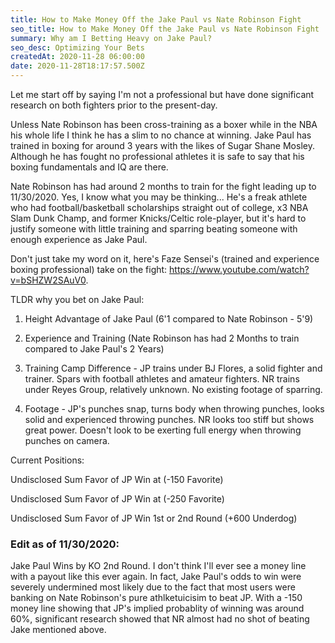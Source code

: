 ```yaml
---
title: How to Make Money Off the Jake Paul vs Nate Robinson Fight
seo_title: How to Make Money Off the Jake Paul vs Nate Robinson Fight
summary: Why am I Betting Heavy on Jake Paul?
seo_desc: Optimizing Your Bets
createdAt: 2020-11-28 06:00:00
date: 2020-11-28T18:17:57.500Z
---
```

Let me start off by saying I'm not a professional but have done significant research on both fighters prior to the present-day.

Unless Nate Robinson has been cross-training as a boxer while in the NBA his whole life I think he has a slim to no chance at winning. Jake Paul has trained in boxing for around 3 years with the likes of Sugar Shane Mosley. Although he has fought no professional athletes it is safe to say that his boxing fundamentals and IQ are there.

Nate Robinson has had around 2 months to train for the fight leading up to 11/30/2020. Yes, I know what you may be thinking... He's a freak athlete who had football/basketball scholarships straight out of college, x3 NBA Slam Dunk Champ, and former Knicks/Celtic role-player, but it's hard to justify someone with little training and sparring beating someone with enough experience as Jake Paul.

Don't just take my word on it, here's Faze Sensei's (trained and experience boxing professional) take on the fight: https://www.youtube.com/watch?v=bSHZW2SAuV0.

TLDR why you bet on Jake Paul:

1. Height Advantage of Jake Paul (6'1 compared to Nate Robinson - 5'9)

2. Experience and Training (Nate Robinson has had 2 Months to train compared to Jake Paul's 2 Years)

3. Training Camp Difference - JP trains under BJ Flores, a solid fighter and trainer. Spars with football athletes and amateur fighters. NR trains under Reyes Group, relatively unknown. No existing footage of sparring.

4. Footage - JP's punches snap, turns body when throwing punches, looks solid and experienced throwing punches. NR looks too stiff but shows great power. Doesn't look to be exerting full energy when throwing punches on camera.

Current Positions: 

Undisclosed Sum Favor of JP Win at (-150 Favorite) 

Undisclosed Sum Favor of JP Win at (-250 Favorite) 

Undisclosed Sum Favor of JP Win 1st or 2nd Round (+600 Underdog) 

### Edit as of 11/30/2020: 

Jake Paul Wins by KO 2nd Round. I don't think I'll ever see a money line with a payout like this ever again. In fact, Jake Paul's odds to win were severely undermined most likely due to the fact that most users were banking on Nate Robinson's pure athlketuicisim to beat JP. With a -150 money line showing that JP's implied probablity of winning was around 60%, significant research showed that NR almost had no shot of beating Jake mentioned above. 
